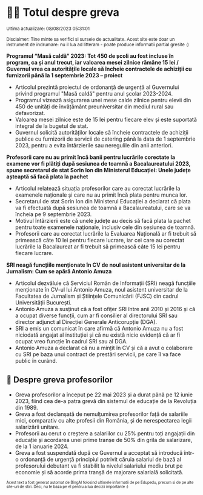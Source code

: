 # 👩‍🏫 Totul despre greva
<sub>Ultima actualizare: 08/08/2023 05:31:01</sub>

<sub>Disclaimer: Tine minte sa verifici si sursele de actualitate. Acest site este doar un instrument de indrumare: nu il lua ad litteram - poate produce informatii partial gresite :)</sub>

**Programul “Masă caldă” 2023: Tot 450 de școli au fost incluse în program, ca și anul trecut, iar valoarea mesei zilnice rămâne 15 lei / Guvernul vrea ca autoritățile locale să încheie contractele de achiziții cu furnizorii până la 1 septembrie 2023 – proiect**
- Articolul prezintă proiectul de ordonanță de urgență al Guvernului privind programul "Masă caldă" pentru anul școlar 2023-2024.
- Programul vizează asigurarea unei mese calde zilnice pentru elevii din 450 de unități de învățământ preuniversitar din mediul rural sau defavorizat.
- Valoarea mesei zilnice este de 15 lei pentru fiecare elev și este suportată integral de la bugetul de stat.
- Guvernul solicită autorităților locale să încheie contractele de achiziții publice cu furnizorii de servicii de catering până la data de 1 septembrie 2023, pentru a evita întârzierile sau neregulile din anii anteriori.

**Profesorii care nu au primit încă banii pentru lucrările corectate la examene vor fi plătiți după sesiunea de toamnă a Bacalaureatului 2023, spune secretarul de stat Sorin Ion din Ministerul Educației: Unele județe așteaptă să facă plata la pachet**
- Articolul relatează situația profesorilor care au corectat lucrările la examenele naționale și care nu au primit încă plata pentru munca lor.
- Secretarul de stat Sorin Ion din Ministerul Educației a declarat că plata va fi efectuată după sesiunea de toamnă a Bacalaureatului, care se va încheia pe 9 septembrie 2023.
- Motivul întârzierii este că unele județe au decis să facă plata la pachet pentru toate examenele naționale, inclusiv cele din sesiunea de toamnă.
- Profesorii care au corectat lucrările la Evaluarea Națională ar fi trebuit să primească câte 10 lei pentru fiecare lucrare, iar cei care au corectat lucrările la Bacalaureat ar fi trebuit să primească câte 15 lei pentru fiecare lucrare.

**SRI neagă funcțiile menționate în CV de noul asistent universitar de la Jurnalism: Cum se apără Antonio Amuza**
- Articolul dezvăluie că Serviciul Român de Informații (SRI) neagă funcțiile menționate în CV-ul lui Antonio Amuza, noul asistent universitar de la Facultatea de Jurnalism și Științele Comunicării (FJSC) din cadrul Universității București.
- Antonio Amuza a susținut că a fost ofițer SRI între anii 2010 și 2016 și că a ocupat diverse funcții, cum ar fi consilier al directorului SRI sau director adjunct al Direcției Generale Anticorupție (DGA).
- SRI a emis un comunicat în care afirmă că Antonio Amuza nu a fost niciodată angajat al instituției și că nu există nicio evidență că ar fi ocupat vreo funcție în cadrul SRI sau al DGA.
- Antonio Amuza a declarat că nu a mințit în CV și că a avut o colaborare cu SRI pe baza unui contract de prestări servicii, pe care îl va face public în curând.

## 🏫 Despre greva profesorilor
- Greva profesorilor a început pe 22 mai 2023 și a durat până pe 12 iunie 2023, fiind cea de-a patra grevă din sistemul de educație de la Revoluția din 1989.
- Greva a fost declanșată de nemulțumirea profesorilor față de salariile mici, comparativ cu alte profesii din România, și de nerespectarea legii salarizării unitare.
- Profesorii au cerut o creștere a salariilor cu 25% pentru toți angajații din educație și acordarea unei prime tranșe de 50% din grila de salarizare, de la 1 ianuarie 2024.
- Greva a fost suspendată după ce Guvernul a acceptat să introducă într-o ordonanță de urgență principiul potrivit căruia salariul de bază al profesorului debutant va fi stabilit la nivelul salariului mediu brut pe economie și să acorde prima tranșă de majorare salarială solicitată.


<sub><sub>Acest text a fost generat automat de BingAI folosind ultimele informatii de pe Edupedu, precum si de pe alte site-uri de stiri. Deci, nu te baza pe el pentru a lua decizii importante :)</sub></sub>